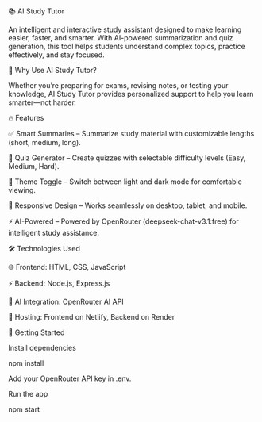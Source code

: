 📚 AI Study Tutor

An intelligent and interactive study assistant designed to make learning easier, faster, and smarter. With AI-powered summarization and quiz generation, this tool helps students understand complex topics, practice effectively, and stay focused.

🌟 Why Use AI Study Tutor?

Whether you’re preparing for exams, revising notes, or testing your knowledge, AI Study Tutor provides personalized support to help you learn smarter—not harder.

🔥 Features

✅ Smart Summaries – Summarize study material with customizable lengths (short, medium, long).

📝 Quiz Generator – Create quizzes with selectable difficulty levels (Easy, Medium, Hard).

🌙 Theme Toggle – Switch between light and dark mode for comfortable viewing.

📱 Responsive Design – Works seamlessly on desktop, tablet, and mobile.

⚡ AI-Powered – Powered by OpenRouter (deepseek-chat-v3.1:free) for intelligent study assistance.

🛠 Technologies Used

🌐 Frontend: HTML, CSS, JavaScript

⚡ Backend: Node.js, Express.js

🤖 AI Integration: OpenRouter AI API

🚀 Hosting: Frontend on Netlify, Backend on Render

🚀 Getting Started

Install dependencies

npm install


Add your OpenRouter API key in .env.

Run the app

npm start
